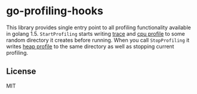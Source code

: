 # go-profiling-hooks

This library provides single entry point to all profiling functionality available in golang 1.5. `StartProfiling` starts writing [trace](https://golang.org/cmd/trace/) and [cpu profile](https://golang.org/pkg/runtime/pprof/#StartCPUProfile) to some random directory it creates before running.
When you call `StopProfiling` it writes [heap profile](https://golang.org/pkg/runtime/pprof/#WriteHeapProfile) to the same directory as well as stopping current profiling.

## License

MIT